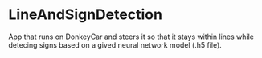 # LineAndSignDetection

App that runs on DonkeyCar and steers it so that it stays within lines while detecing signs based on a gived neural network model (.h5 file).